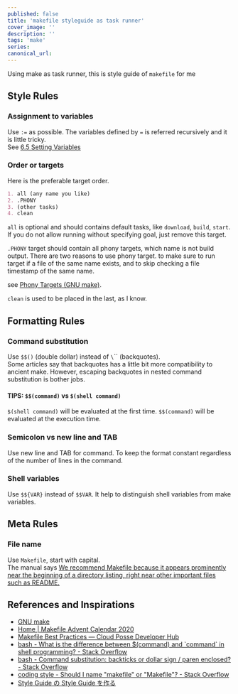 ```yaml
---
published: false
title: 'makefile styleguide as task runner'
cover_image: ''
description: ''
tags: 'make'
series:
canonical_url:
---
```


Using make as task runner, this is style guide of `makefile` for me

## Style Rules

### Assignment to variables

Use `:=` as possible. The variables defined by `=` is referred recursively and it is little tricky.  
See [6\.5 Setting Variables](https://www.gnu.org/software/make/manual/make.html#Setting)

### Order or targets

Here is the preferable target order.

```md
1. all (any name you like)
2. .PHONY
3. (other tasks)
4. clean
```

`all` is optional and should contains default tasks, like `download`, `build`, `start`. If you do not allow running without specifying goal, just remove this target.

`.PHONY` target should contain all phony targets, which name is not build output. There are two reasons to use phony target. to make sure to run target if a file of the same name exists, and to skip checking a file timestamp of the same name.

see [Phony Targets \(GNU make\)](https://www.gnu.org/software/make/manual/html_node/Phony-Targets.html).

`clean` is used to be placed in the last, as I know.

## Formatting Rules

### Command substitution

Use `$$()` (double dollar) instead of `\`\`` (backquotes).  
Some articles say that backquotes has a little bit more compatibility to ancient make. However, escaping backquotes in nested command substitution is bother jobs.

#### TIPS: `$$(command)` vs `$(shell command)`

`$(shell command)` will be evaluated at the first time. `$$(command)` will be evaluated at the execution time.

### Semicolon vs new line and TAB

Use new line and TAB for command. To keep the format constant regardless of the number of lines in the command.

### Shell variables

Use `$${VAR}` instead of `$$VAR`. It help to distinguish shell variables from make variables.

## Meta Rules

### File name

Use `Makefile`, start with capital.  
The manual says [We recommend Makefile because it appears prominently near the beginning of a directory listing, right near other important files such as README\.](https://www.gnu.org/software/make/manual/make.html#Makefile-Names)

## References and Inspirations

- [GNU make](https://www.gnu.org/software/make/manual/make.html)
- [Home \| Makefile Advent Calendar 2020](https://voyagegroup.github.io/make-advent-calendar-2020/)
- [Makefile Best Practices — Cloud Posse Developer Hub](https://docs.cloudposse.com/reference/best-practices/make-best-practices/)
- [bash \- What is the difference between $\(command\) and \`command\` in shell programming? \- Stack Overflow](https://stackoverflow.com/questions/4708549/what-is-the-difference-between-command-and-command-in-shell-programming)
- [bash \- Command substitution: backticks or dollar sign / paren enclosed? \- Stack Overflow](https://stackoverflow.com/questions/9405478/command-substitution-backticks-or-dollar-sign-paren-enclosed)
- [coding style \- Should I name "makefile" or "Makefile"? \- Stack Overflow](https://stackoverflow.com/questions/12669367/should-i-name-makefile-or-makefile)
- [Style Guide の Style Guide を作る](https://zenn.dev/hiroga/articles/styleguide-of-styleguide)
